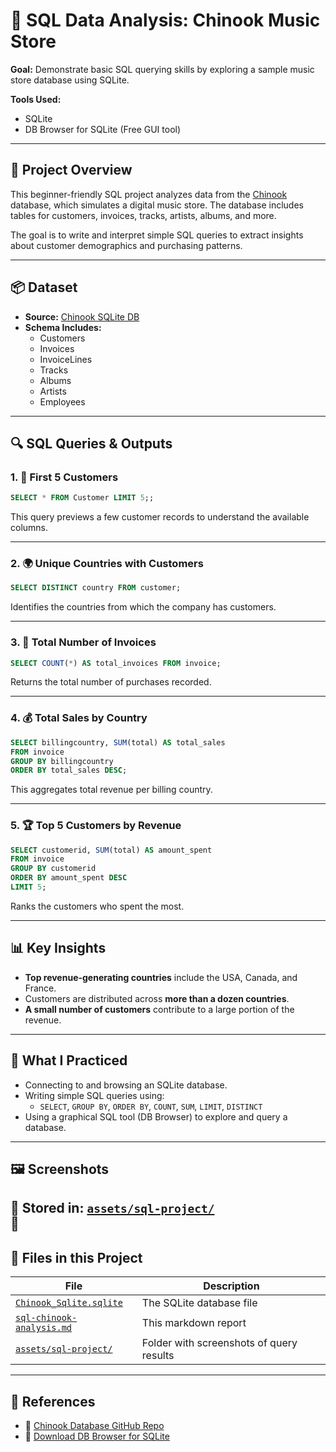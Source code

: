 
# 🎵 SQL Data Analysis: Chinook Music Store

**Goal:** Demonstrate basic SQL querying skills by exploring a sample music store database using SQLite.

**Tools Used:**  
- SQLite  
- DB Browser for SQLite (Free GUI tool)

---

## 📘 Project Overview

This beginner-friendly SQL project analyzes data from the [Chinook](https://github.com/lerocha/chinook-database) database, which simulates a digital music store. The database includes tables for customers, invoices, tracks, artists, albums, and more.

The goal is to write and interpret simple SQL queries to extract insights about customer demographics and purchasing patterns.

---

## 📦 Dataset

- **Source:** [Chinook SQLite DB](https://github.com/lerocha/chinook-database/raw/master/ChinookDatabase/DataSources/Chinook_Sqlite.sqlite)
- **Schema Includes:**
  - Customers
  - Invoices
  - InvoiceLines
  - Tracks
  - Albums
  - Artists
  - Employees

---

## 🔍 SQL Queries & Outputs

### 1. 🧑 First 5 Customers

```sql
SELECT * FROM Customer LIMIT 5;;
```

This query previews a few customer records to understand the available columns.

---

### 2. 🌍 Unique Countries with Customers

```sql
SELECT DISTINCT country FROM customer;
```

Identifies the countries from which the company has customers.

---

### 3. 🧾 Total Number of Invoices

```sql
SELECT COUNT(*) AS total_invoices FROM invoice;
```

Returns the total number of purchases recorded.

---

### 4. 💰 Total Sales by Country

```sql
SELECT billingcountry, SUM(total) AS total_sales
FROM invoice
GROUP BY billingcountry
ORDER BY total_sales DESC;
```

This aggregates total revenue per billing country.

---

### 5. 🏆 Top 5 Customers by Revenue

```sql
SELECT customerid, SUM(total) AS amount_spent
FROM invoice
GROUP BY customerid
ORDER BY amount_spent DESC
LIMIT 5;
```

Ranks the customers who spent the most.

---

## 📊 Key Insights

- **Top revenue-generating countries** include the USA, Canada, and France.
- Customers are distributed across **more than a dozen countries**.
- **A small number of customers** contribute to a large portion of the revenue.

---

## 🧰 What I Practiced

- Connecting to and browsing an SQLite database.
- Writing simple SQL queries using:
  - `SELECT`, `GROUP BY`, `ORDER BY`, `COUNT`, `SUM`, `LIMIT`, `DISTINCT`
- Using a graphical SQL tool (DB Browser) to explore and query a database.

---

## 🖼️ Screenshots

📁 Stored in: [`assets/sql-project/`](assets/sql-project/)  
📌 
---

## 📁 Files in this Project

| File | Description |
|------|-------------|
| [`Chinook_Sqlite.sqlite`](../Chinook_Sqlite.sqlite) | The SQLite database file |
| [`sql-chinook-analysis.md`](sql-chinook-analysis.md) | This markdown report |
| [`assets/sql-project/`](assets/sql-project/) | Folder with screenshots of query results |

---


## 🔗 References

- 🔹 [Chinook Database GitHub Repo](https://github.com/lerocha/chinook-database)
- 🔹 [Download DB Browser for SQLite](https://sqlitebrowser.org/dl/)
